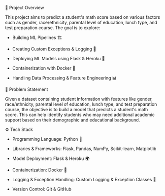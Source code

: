 📌 Project Overview

This project aims to predict a student's math score based on various factors such as gender, race/ethnicity, parental level of education, lunch type, and test preparation course. The goal is to explore:

* Building ML Pipelines 🏗️

* Creating Custom Exceptions & Logging 📜

* Deploying ML Models using Flask & Heroku 🚀

* Containerization with Docker 🐳

* Handling Data Processing & Feature Engineering 📊

📝 Problem Statement

Given a dataset containing student information with features like gender, race/ethnicity, parental level of education, lunch type, and test preparation course, the objective is to build a model that predicts a student's math score. This can help identify students who may need additional academic support based on their demographic and educational background.

⚙️ Tech Stack

* Programming Language: Python 🐍

* Libraries & Frameworks: Flask, Pandas, NumPy, Scikit-learn, Matplotlib

* Model Deployment: Flask & Heroku 🌍

* Containerization: Docker 🐳

* Logging & Exception Handling: Custom Logging & Exception Classes 📝

* Version Control: Git & GitHub
